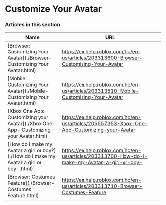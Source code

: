 # Customize Your Avatar  
### Articles in this section
Name|URL
-|-
[Browser: Customizing Your Avatar](./Browser- Customizing Your Avatar.html) |https://en.help.roblox.com/hc/en-us/articles/203313600-Browser-Customizing-Your-Avatar
[Mobile: Customizing Your Avatar](./Mobile- Customizing Your Avatar.html) |https://en.help.roblox.com/hc/en-us/articles/203313510-Mobile-Customizing-Your-Avatar
[Xbox One App: Customizing your Avatar](./Xbox One App- Customizing your Avatar.html) |https://en.help.roblox.com/hc/en-us/articles/205557353-Xbox-One-App-Customizing-your-Avatar
[How do I make my Avatar a girl or boy?](./How do I make my Avatar a girl or boy-.html) |https://en.help.roblox.com/hc/en-us/articles/203313700-How-do-I-make-my-Avatar-a-girl-or-boy-
[Browser: Costumes Feature](./Browser- Costumes Feature.html) |https://en.help.roblox.com/hc/en-us/articles/203313710-Browser-Costumes-Feature
